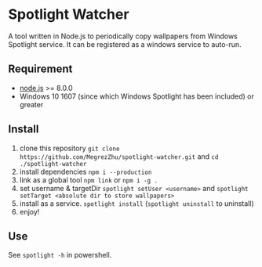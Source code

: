 # Spotlight Watcher
A tool written in Node.js to periodically copy wallpapers from Windows Spotlight service.
It can be registered as a windows service to auto-run.

## Requirement
* [node.js](https://nodejs.org/en/) >= 8.0.0
* Windows 10 1607 (since which Windows Spotlight has been included) or greater

## Install
1. clone this repository `git clone https://github.com/MegrezZhu/spotlight-watcher.git` and `cd ./spotlight-watcher`
2. install dependencies `npm i --production`
3. link as a global tool `npm link` or `npm i -g .`
4. set username & targetDir `spotlight setUser <username>` and `spotlight setTarget <absolute dir to store wallpapers>`
5. install as a service. `spotlight install` (`spotlight uninstall` to uninstall)
6. enjoy!

## Use
See `spotlight -h` in powershell.